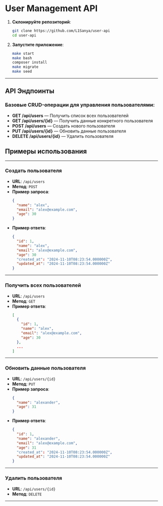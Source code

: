# User Management API


1. **Склонируйте репозиторий**:
   ```bash
   git clone https://github.com/L1Sanya/user-api
   cd user-api
   
2. **Запустите приложение**:
   ```bash
   make start
   make bash
   composer install
   make migrate
   make seed

---
## API Эндпоинты

### Базовые CRUD-операции для управления пользователями:

- **GET /api/users** — Получить список всех пользователей
- **GET /api/users/{id}** — Получить данные конкретного пользователя
- **POST /api/users** — Создать нового пользователя
- **PUT /api/users/{id}** — Обновить данные пользователя
- **DELETE /api/users/{id}** — Удалить пользователя

## Примеры использования

---
### Создать пользователя

- **URL**: `/api/users`
- **Метод**: `POST`
- **Пример запроса**:
  ```json
  {
    "name": "alex",
    "email": "alex@example.com",
    "age": 30
  }
  
- **Пример ответа**:
  ```json
  {
    "id": 1,
    "name": "alex",     
    "email": "alex@example.com",
    "age": 30
    "created_at": "2024-11-10T08:23:54.000000Z",
    "updated_at": "2024-11-10T08:23:54.000000Z"
  }

---
### Получить всех пользователей

- **URL**: `/api/users`
- **Метод**: `GET`
- **Пример ответа**:
  ```json
  [
    {
      "id": 1,
      "name": "alex",
      "email": "alex@example.com",
      "age": 30
    },
    ...
  ]

---
### Обновить данные пользователя

- **URL**: `/api/users/{id}`
- **Метод**: `PUT`
- **Пример запроса**:
  ```json
  {
    "name": "alexander",
    "age": 31
  }
  
- **Пример ответа**:
  ```json
  {
    "id": 1,
    "name": "alexander",
    "email": "alex@example.com",
    "age": 31
    "created_at": "2024-11-10T08:23:54.000000Z",
    "updated_at": "2024-11-10T08:23:54.000000Z"
  }

---
### Удалить пользователя

- **URL**: `/api/users/{id}`
- **Метод**: `DELETE`

---






